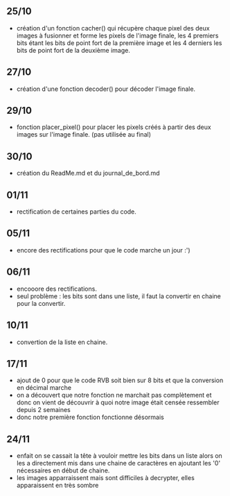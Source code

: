 ## 25/10
- création d'un fonction cacher() qui récupère chaque pixel des deux images à fusionner et forme les pixels de l'image finale, les 4 premiers bits étant les bits de point fort de la première image et les 4 derniers les bits de point fort de la deuxième image.

## 27/10
- création d'une fonction decoder() pour décoder l'image finale.

## 29/10
- fonction placer_pixel() pour placer les pixels créés à partir des deux images sur l'image finale. (pas utilisée au final)

## 30/10
- création du ReadMe.md et du journal_de_bord.md

## 01/11
- rectification de certaines parties du code.

## 05/11
- encore des rectifications pour que le code marche un jour :')

## 06/11
- encooore des rectifications. 
- seul problème : les bits sont dans une liste, il faut la convertir en chaine pour la convertir.

## 10/11
- convertion de la liste en chaine.

## 17/11
- ajout de 0 pour que le code RVB soit bien sur 8 bits et que la conversion en décimal marche
- on a découvert que notre fonction ne marchait pas complètement et donc on vient de découvrir à quoi notre image était censée ressembler depuis 2 semaines
- donc notre première fonction fonctionne désormais

## 24/11
- enfait on se cassait la tête à vouloir mettre les bits dans un liste alors on les a directement mis dans une chaine de caractères en ajoutant les '0' nécessaires en début de chaine.
- les images apparraissent mais sont difficiles à decrypter, elles apparaissent en très sombre
